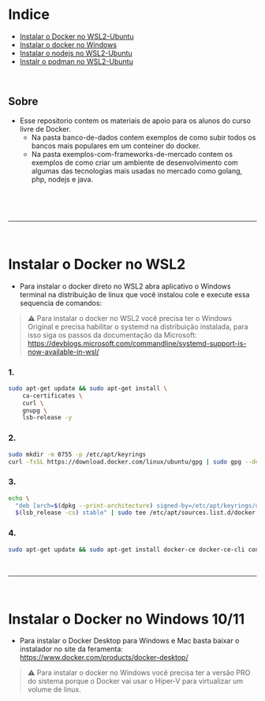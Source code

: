 # Indice

- [Instalar o Docker no WSL2-Ubuntu](#instalar-o-docker-no-WSL2)
- [Instalar o docker no Windows](#instalar-o-docker-no-windows)
- [Instalar o nodejs no WSL2-Ubuntu](#queue)
- [Instalr o podman no WSL2-Ubuntu](#deck)


<br>

## Sobre

- Esse repositorio contem os materiais de apoio para os alunos do curso livre de Docker.
  - Na pasta banco-de-dados contem exemplos de como subir todos os bancos mais populares em um conteiner do docker.
  - Na pasta exemplos-com-frameworks-de-mercado contem os exemplos de como criar um ambiente de desenvolvimento com algumas das tecnologias mais usadas no mercado como golang, php, nodejs e java.

<br>

<br><hr><br>

<a id="instalar-o-docker-no-WSL2"></a>
# Instalar o Docker no WSL2

- Para instalar o docker direto no WSL2 abra aplicativo o Windows terminal na distribuição de linux que você instalou cole e execute essa sequencia de comandos:

> **:warning:**
> Para instalar o docker no WSL2 você precisa ter o Windows Original e precisa habilitar o systemd na distribuição instalada, para isso siga os passos da documentação da Microsoft: https://devblogs.microsoft.com/commandline/systemd-support-is-now-available-in-wsl/

### 1. 
```bash
sudo apt-get update && sudo apt-get install \
    ca-certificates \
    curl \
    gnupg \
    lsb-release -y
```

### 2. 
```bash
sudo mkdir -m 0755 -p /etc/apt/keyrings
curl -fsSL https://download.docker.com/linux/ubuntu/gpg | sudo gpg --dearmor -o /etc/apt/keyrings/docker.gpg
```

### 3. 
```bash
echo \
  "deb [arch=$(dpkg --print-architecture) signed-by=/etc/apt/keyrings/docker.gpg] https://download.docker.com/linux/ubuntu \
  $(lsb_release -cs) stable" | sudo tee /etc/apt/sources.list.d/docker.list > /dev/null
```

### 4. 
```bash
sudo apt-get update && sudo apt-get install docker-ce docker-ce-cli containerd.io docker-buildx-plugin docker-compose-plugin docker-compose -y && sudo usermod -aG docker ${USER}
```

<br><hr><br>

<a id="instalar-o-docker-no-windows"></a>
# Instalar o Docker no Windows 10/11

- Para instalar o Docker Desktop para Windows e Mac basta baixar o instalador no site da feramenta: https://www.docker.com/products/docker-desktop/

> **:warning:**
> Para instalar o docker no Windows você precisa ter a versão PRO do sistema porque o Docker vai usar o Hiper-V para virtualizar um volume de linux.